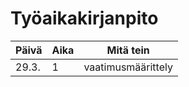 # Työaikakirjanpito

| **Päivä** | **Aika** | **Mitä tein** |
|-----------|----------|---------------|
| 29.3.     | 1        | vaatimusmäärittely|
